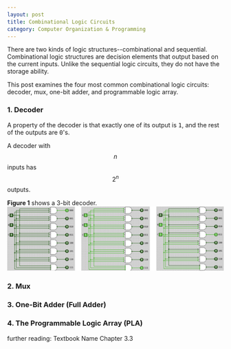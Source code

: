 ```yaml
---
layout: post
title: Combinational Logic Circuits
category: Computer Organization & Programming
---
```

There are two kinds of logic structures--combinational and sequential. Combinational logic structures are decision elements that output based on the current inputs. Unlike the sequential logic circuits, they do not have the storage ability. 

This post examines the four most common combinational logic circuits: decoder, mux, one-bit adder, and programmable logic array.
<!--more-->
### 1. Decoder
A property of the decoder is that exactly one of its output is <tt>1</tt>, and the rest of the outputs are <tt>0</tt>'s. 

A decoder with $$n$$ inputs has $$2^n$$ outputs.

<b>Figure 1</b> shows a 3-bit decoder.
![Decoder](/assets/circuit-sim-decoder.jpg)

### 2. Mux

### 3. One-Bit Adder (Full Adder)

### 4. The Programmable Logic Array (PLA)
further reading: Textbook Name Chapter 3.3
